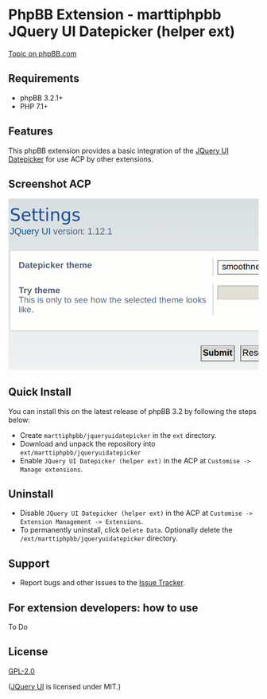 # PhpBB Extension - marttiphpbb JQuery UI Datepicker (helper ext)

[Topic on phpBB.com](https://phpbb.com)

## Requirements

* phpBB 3.2.1+
* PHP 7.1+

## Features

This phpBB extension provides a basic integration of the [JQuery UI Datepicker](http://jqueryui.com/datepicker/) for use ACP by other extensions.

## Screenshot ACP

![Settings](doc/acp.png)

## Quick Install

You can install this on the latest release of phpBB 3.2 by following the steps below:

* Create `marttiphpbb/jqueryuidatepicker` in the `ext` directory.
* Download and unpack the repository into `ext/marttiphpbb/jqueryuidatepicker`
* Enable `JQuery UI Datepicker (helper ext)` in the ACP at `Customise -> Manage extensions`.

## Uninstall

* Disable `JQuery UI Datepicker (helper ext)` in the ACP at `Customise -> Extension Management -> Extensions`.
* To permanently uninstall, click `Delete Data`. Optionally delete the `/ext/marttiphpbb/jqueryuidatepicker` directory.

## Support

* Report bugs and other issues to the [Issue Tracker](https://github.com/marttiphpbb/phpbb-ext-jqueryuidatepicker/issues).

## For extension developers: how to use

To Do

## License

[GPL-2.0](license.txt)

([JQuery UI](http://jqueryui.com) is licensed under MIT.)
